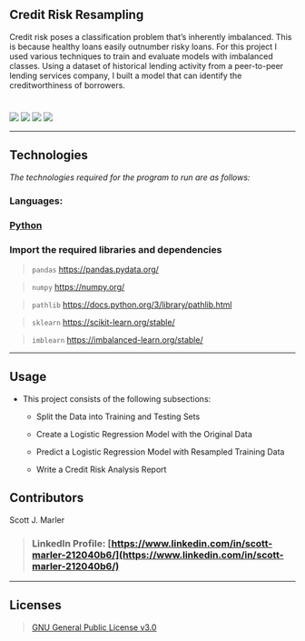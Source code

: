 

## Credit Risk Resampling

Credit risk poses a classification problem that’s inherently imbalanced. This is because healthy loans easily outnumber risky loans. For this project I used various techniques to train and evaluate models with imbalanced classes. Using a dataset of historical lending activity from a peer-to-peer lending services company, I built a model that can identify the creditworthiness of borrowers.


#
[<img src="https://img.shields.io/badge/language-Python-orange.svg?logo=LOGO">](https://www.python.org/)
[<img src="https://img.shields.io/badge/platform-dev-orange.svg?logo=LOGO">](<LINK>)
[<img src="https://img.shields.io/badge/libraries-5-orange.svg?logo=LOGO">](<LINK>)
[<img src="https://img.shields.io/badge/license-GNU General Public License v3.0-blue.svg?logo=LOGO">](COPYING.txt)


---

## Technologies

*The technologies required for the program to run are as follows:*

### Languages:   

### [Python](python.org)

### Import the required libraries and dependencies

>`pandas`           https://pandas.pydata.org/

>`numpy`            https://numpy.org/

>`pathlib`          https://docs.python.org/3/library/pathlib.html

>`sklearn`          https://scikit-learn.org/stable/

>`imblearn`         https://imbalanced-learn.org/stable/












---

## Usage

* This project consists of the following subsections:

    * Split the Data into Training and Testing Sets

    * Create a Logistic Regression Model with the Original Data

    * Predict a Logistic Regression Model with Resampled Training Data

    * Write a Credit Risk Analysis Report



>


## Contributors

Scott J. Marler


> ### LinkedIn Profile:     [https://www.linkedin.com/in/scott-marler-212040b6/](https://www.linkedin.com/in/scott-marler-212040b6/)



---

## Licenses

> [GNU General Public License v3.0](COPYING.txt)
